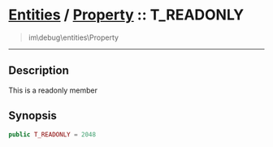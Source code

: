 # [Entities](entities.md) / [Property](entities-Property.md) :: T_READONLY
 > im\debug\entities\Property
____

## Description
This is a readonly member

## Synopsis
```php
public T_READONLY = 2048
```
